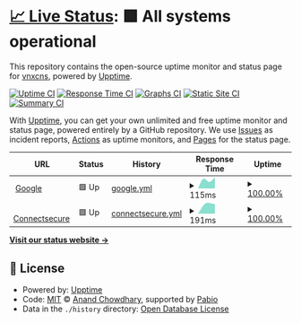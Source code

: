 # [📈 Live Status](https://vnxcns.github.io/uptime): <!--live status--> **🟩 All systems operational**

This repository contains the open-source uptime monitor and status page for [vnxcns](https://vnxcns.github.io/uptime), powered by [Upptime](https://github.com/upptime/upptime).

[![Uptime CI](https://github.com/vnxcns/uptime/workflows/Uptime%20CI/badge.svg)](https://github.com/vnxcns/uptime/actions?query=workflow%3A%22Uptime+CI%22)
[![Response Time CI](https://github.com/vnxcns/uptime/workflows/Response%20Time%20CI/badge.svg)](https://github.com/vnxcns/uptime/actions?query=workflow%3A%22Response+Time+CI%22)
[![Graphs CI](https://github.com/vnxcns/uptime/workflows/Graphs%20CI/badge.svg)](https://github.com/vnxcns/uptime/actions?query=workflow%3A%22Graphs+CI%22)
[![Static Site CI](https://github.com/vnxcns/uptime/workflows/Static%20Site%20CI/badge.svg)](https://github.com/vnxcns/uptime/actions?query=workflow%3A%22Static+Site+CI%22)
[![Summary CI](https://github.com/vnxcns/uptime/workflows/Summary%20CI/badge.svg)](https://github.com/vnxcns/uptime/actions?query=workflow%3A%22Summary+CI%22)

With [Upptime](https://upptime.js.org), you can get your own unlimited and free uptime monitor and status page, powered entirely by a GitHub repository. We use [Issues](https://github.com/vnxcns/uptime/issues) as incident reports, [Actions](https://github.com/vnxcns/uptime/actions) as uptime monitors, and [Pages](https://vnxcns.github.io/uptime) for the status page.

<!--start: status pages-->
<!-- This summary is generated by Upptime (https://github.com/upptime/upptime) -->
<!-- Do not edit this manually, your changes will be overwritten -->
<!-- prettier-ignore -->
| URL | Status | History | Response Time | Uptime |
| --- | ------ | ------- | ------------- | ------ |
| <img alt="" src="https://www.google.com/favicon.ico" height="13"> [Google](https://www.google.com) | 🟩 Up | [google.yml](https://github.com/vnxcns/uptime/commits/HEAD/history/google.yml) | <details><summary><img alt="Response time graph" src="./graphs/google/response-time-week.png" height="20"> 115ms</summary><br><a href="https://vnxcns.github.io/uptime/history/google"><img alt="Response time 115" src="https://img.shields.io/endpoint?url=https%3A%2F%2Fraw.githubusercontent.com%2Fvnxcns%2Fuptime%2FHEAD%2Fapi%2Fgoogle%2Fresponse-time.json"></a><br><a href="https://vnxcns.github.io/uptime/history/google"><img alt="24-hour response time 115" src="https://img.shields.io/endpoint?url=https%3A%2F%2Fraw.githubusercontent.com%2Fvnxcns%2Fuptime%2FHEAD%2Fapi%2Fgoogle%2Fresponse-time-day.json"></a><br><a href="https://vnxcns.github.io/uptime/history/google"><img alt="7-day response time 115" src="https://img.shields.io/endpoint?url=https%3A%2F%2Fraw.githubusercontent.com%2Fvnxcns%2Fuptime%2FHEAD%2Fapi%2Fgoogle%2Fresponse-time-week.json"></a><br><a href="https://vnxcns.github.io/uptime/history/google"><img alt="30-day response time 115" src="https://img.shields.io/endpoint?url=https%3A%2F%2Fraw.githubusercontent.com%2Fvnxcns%2Fuptime%2FHEAD%2Fapi%2Fgoogle%2Fresponse-time-month.json"></a><br><a href="https://vnxcns.github.io/uptime/history/google"><img alt="1-year response time 115" src="https://img.shields.io/endpoint?url=https%3A%2F%2Fraw.githubusercontent.com%2Fvnxcns%2Fuptime%2FHEAD%2Fapi%2Fgoogle%2Fresponse-time-year.json"></a></details> | <details><summary><a href="https://vnxcns.github.io/uptime/history/google">100.00%</a></summary><a href="https://vnxcns.github.io/uptime/history/google"><img alt="All-time uptime 100.00%" src="https://img.shields.io/endpoint?url=https%3A%2F%2Fraw.githubusercontent.com%2Fvnxcns%2Fuptime%2FHEAD%2Fapi%2Fgoogle%2Fuptime.json"></a><br><a href="https://vnxcns.github.io/uptime/history/google"><img alt="24-hour uptime 100.00%" src="https://img.shields.io/endpoint?url=https%3A%2F%2Fraw.githubusercontent.com%2Fvnxcns%2Fuptime%2FHEAD%2Fapi%2Fgoogle%2Fuptime-day.json"></a><br><a href="https://vnxcns.github.io/uptime/history/google"><img alt="7-day uptime 100.00%" src="https://img.shields.io/endpoint?url=https%3A%2F%2Fraw.githubusercontent.com%2Fvnxcns%2Fuptime%2FHEAD%2Fapi%2Fgoogle%2Fuptime-week.json"></a><br><a href="https://vnxcns.github.io/uptime/history/google"><img alt="30-day uptime 100.00%" src="https://img.shields.io/endpoint?url=https%3A%2F%2Fraw.githubusercontent.com%2Fvnxcns%2Fuptime%2FHEAD%2Fapi%2Fgoogle%2Fuptime-month.json"></a><br><a href="https://vnxcns.github.io/uptime/history/google"><img alt="1-year uptime 100.00%" src="https://img.shields.io/endpoint?url=https%3A%2F%2Fraw.githubusercontent.com%2Fvnxcns%2Fuptime%2FHEAD%2Fapi%2Fgoogle%2Fuptime-year.json"></a></details>
| <img alt="" src="https://portal.myconnectsecure.com/favicon-32x32.png" height="13"> [Connectsecure](https://portal.myconnectsecure.com) | 🟩 Up | [connectsecure.yml](https://github.com/vnxcns/uptime/commits/HEAD/history/connectsecure.yml) | <details><summary><img alt="Response time graph" src="./graphs/connectsecure/response-time-week.png" height="20"> 191ms</summary><br><a href="https://vnxcns.github.io/uptime/history/connectsecure"><img alt="Response time 191" src="https://img.shields.io/endpoint?url=https%3A%2F%2Fraw.githubusercontent.com%2Fvnxcns%2Fuptime%2FHEAD%2Fapi%2Fconnectsecure%2Fresponse-time.json"></a><br><a href="https://vnxcns.github.io/uptime/history/connectsecure"><img alt="24-hour response time 191" src="https://img.shields.io/endpoint?url=https%3A%2F%2Fraw.githubusercontent.com%2Fvnxcns%2Fuptime%2FHEAD%2Fapi%2Fconnectsecure%2Fresponse-time-day.json"></a><br><a href="https://vnxcns.github.io/uptime/history/connectsecure"><img alt="7-day response time 191" src="https://img.shields.io/endpoint?url=https%3A%2F%2Fraw.githubusercontent.com%2Fvnxcns%2Fuptime%2FHEAD%2Fapi%2Fconnectsecure%2Fresponse-time-week.json"></a><br><a href="https://vnxcns.github.io/uptime/history/connectsecure"><img alt="30-day response time 191" src="https://img.shields.io/endpoint?url=https%3A%2F%2Fraw.githubusercontent.com%2Fvnxcns%2Fuptime%2FHEAD%2Fapi%2Fconnectsecure%2Fresponse-time-month.json"></a><br><a href="https://vnxcns.github.io/uptime/history/connectsecure"><img alt="1-year response time 191" src="https://img.shields.io/endpoint?url=https%3A%2F%2Fraw.githubusercontent.com%2Fvnxcns%2Fuptime%2FHEAD%2Fapi%2Fconnectsecure%2Fresponse-time-year.json"></a></details> | <details><summary><a href="https://vnxcns.github.io/uptime/history/connectsecure">100.00%</a></summary><a href="https://vnxcns.github.io/uptime/history/connectsecure"><img alt="All-time uptime 100.00%" src="https://img.shields.io/endpoint?url=https%3A%2F%2Fraw.githubusercontent.com%2Fvnxcns%2Fuptime%2FHEAD%2Fapi%2Fconnectsecure%2Fuptime.json"></a><br><a href="https://vnxcns.github.io/uptime/history/connectsecure"><img alt="24-hour uptime 100.00%" src="https://img.shields.io/endpoint?url=https%3A%2F%2Fraw.githubusercontent.com%2Fvnxcns%2Fuptime%2FHEAD%2Fapi%2Fconnectsecure%2Fuptime-day.json"></a><br><a href="https://vnxcns.github.io/uptime/history/connectsecure"><img alt="7-day uptime 100.00%" src="https://img.shields.io/endpoint?url=https%3A%2F%2Fraw.githubusercontent.com%2Fvnxcns%2Fuptime%2FHEAD%2Fapi%2Fconnectsecure%2Fuptime-week.json"></a><br><a href="https://vnxcns.github.io/uptime/history/connectsecure"><img alt="30-day uptime 100.00%" src="https://img.shields.io/endpoint?url=https%3A%2F%2Fraw.githubusercontent.com%2Fvnxcns%2Fuptime%2FHEAD%2Fapi%2Fconnectsecure%2Fuptime-month.json"></a><br><a href="https://vnxcns.github.io/uptime/history/connectsecure"><img alt="1-year uptime 100.00%" src="https://img.shields.io/endpoint?url=https%3A%2F%2Fraw.githubusercontent.com%2Fvnxcns%2Fuptime%2FHEAD%2Fapi%2Fconnectsecure%2Fuptime-year.json"></a></details>

<!--end: status pages-->

[**Visit our status website →**](https://vnxcns.github.io/uptime)

## 📄 License

- Powered by: [Upptime](https://github.com/upptime/upptime)
- Code: [MIT](./LICENSE) © [Anand Chowdhary](https://anandchowdhary.com), supported by [Pabio](https://pabio.com)
- Data in the `./history` directory: [Open Database License](https://opendatacommons.org/licenses/odbl/1-0/)

